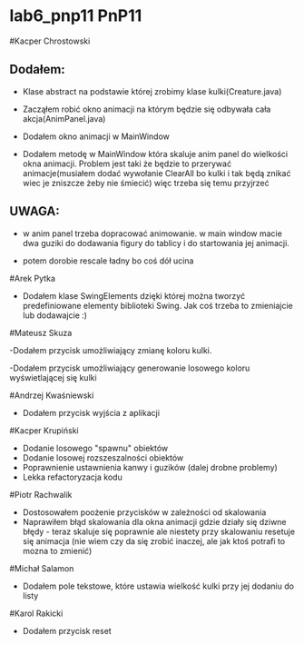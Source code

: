 # lab6_pnp11 PnP11
#Kacper Chrostowski

Dodałem:
-

- Klase abstract na podstawie której zrobimy klase kulki(Creature.java)

- Zacząłem robić okno animacji na którym będzie się odbywała cała akcja(AnimPanel.java)

- Dodałem okno animacji w MainWindow

- Dodałem metodę w MainWindow która skaluje anim panel do wielkości okna animacji.
  Problem jest taki że będzie to przerywać animacje(musiałem dodać wywołanie ClearAll bo kulki i tak będą znikać wiec je zniszcze żeby nie śmiecić) więc trzeba się temu przyjrzeć

UWAGA:
-

- w anim panel trzeba dopracować animowanie. w main window macie dwa guziki do dodawania figury do tablicy i do startowania jej animacji.

- potem dorobie rescale ładny bo coś dół ucina

#Arek Pytka 

- Dodałem klase SwingElements dzięki której można tworzyć predefiniowane elementy biblioteki Swing. Jak coś trzeba to zmieniajcie lub dodawajcie :)

#Mateusz Skuza

-Dodałem przycisk umożliwiający zmianę koloru kulki.

-Dodałem przycisk umożliwiający generowanie losowego koloru wyświetlającej się kulki 

#Andrzej Kwaśniewski

- Dodałem przycisk wyjścia z aplikacji

#Kacper Krupiński

- Dodanie losowego "spawnu" obiektów
- Dodanie losowej rozszeszalności obiektów
- Poprawnienie ustawnienia kanwy i guzików (dalej drobne problemy)
- Lekka refactoryzacja kodu

#Piotr Rachwalik

- Dostosowałem poożenie przycisków w zależności od skalowania
- Naprawiłem błąd skalowania dla okna animacji gdzie działy się dziwne błędy - teraz skaluje się poprawnie ale niestety przy skalowaniu resetuje się animacja (nie wiem czy da się zrobić inaczej, ale jak ktoś potrafi to mozna to zmienić)

#Michał Salamon

- Dodałem pole tekstowe, które ustawia wielkość kulki przy jej dodaniu do listy

#Karol Rakicki

- Dodałem przycisk reset

